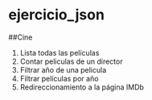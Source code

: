 # ejercicio_json

##Cine
1. Lista todas las películas
2. Contar peliculas de un director
3. Filtrar año de una pelicula
4. Filtrar películas por año
5. Redireccionamiento a la página IMDb
